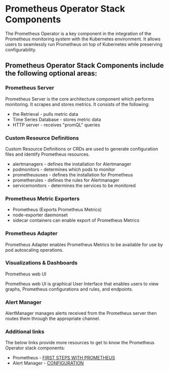# Prometheus Operator Stack Components

The Prometheus Operator is a key component in the integration of the Prometheus monitoring system with the Kubernetes environment. It allows users to seamlessly run Prometheus on top of Kubernetes while preserving configurability. 

## Prometheus Operator Stack Components include the following optional areas:

### Prometheus Server 

Prometheus Server is the core architecture component which performs monitoring. It scrapes and stores metrics. It consists of the following: 

- the Retrieval - pulls metric data
- Time Series Database - stores metric data
- HTTP server - receives "promQL" queries

### Custom Resource Definitions

Custom Resource Definitions or CRDs are used to generate configuration files and identify Prometheus resources.

- alertmanagers - defines the installation for Alertmanager
- podmonitors - determines which pods to monitor
- prometheususes - defines the installation for Prometheus
- prometherules - defines the rules for Alertmanager
- servicemonitors - determines the services to be monitored

### Prometheus Metric Exporters
   - Prometheus (Exports Prometheus
Metrics)
   - node-exporter daemonset
   - sidecar containers can enable
export of Prometheus Metrics

### Prometheus Adapter

Prometheus Adapter enables Prometheus Metrics to be available for use by pod autoscaling operations.

### Visualizations & Dashboards

Prometheus web UI

Prometheus web UI is graphical User Interface that enables users to view graphs, Prometheus configurations and rules, and endpoints.


### Alert Manager

AlertManager manages alerts received from the Prometheus server then routes them through the appropriate channel.



### Additional links

The below links provide more resources to get to know the Prometheus Operator stack components:

 - Prometheus - [FIRST STEPS WITH PROMETHEUS](https://prometheus.io/docs/introduction/first_steps/)
 - Alert Manager - [CONFIGURATION](https://prometheus.io/docs/alerting/latest/configuration/)

